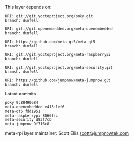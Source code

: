 This layer depends on:

    URI: git://git.yoctoproject.org/poky.git
    branch: dunfell

    URI: git://git.openembedded.org/meta-openembedded
    branch: dunfell

    URI: https://github.com/meta-qt5/meta-qt5
    branch: dunfell

    URI: git://git.yoctoproject.org/meta-raspberrypi
    branch: dunfell

    URI: git://git.yoctoproject.org/meta-security.git
    branch: dunfell

    URI: https://github.com/jumpnow/meta-jumpnow.git
    branch: dunfell

Latest commits

    poky 9c80490684
    meta-openembedded e413c1ef6
    meta-qt5 fdd1951
    meta-raspberrypi 8066fac
    meta-security d83f7cb
    meta-jumpnow 9f716c8

meta-rpi layer maintainer: Scott Ellis <scott@jumpnowtek.com>
